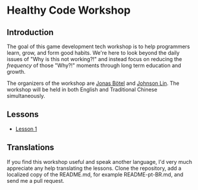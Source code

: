 # Healthy Code Workshop

## Introduction

The goal of this game development tech workshop is to help programmers learn, grow, and form good habits. We're here to look beyond the daily issues of "Why is this not working?!" and instead focus on reducing the *frequency* of those "Why?!" moments through long term education and growth.

The organizers of the workshop are [Jonas Bötel](https://twitter.com/codelumpn) and [Johnson Lin](https://twitter.com/igdshare). The workshop will be held in both English and Traditional Chinese simultaneously.

## Lessons
- [Lesson 1](/Lesson1/)

## Translations

If you find this workshop useful and speak another language, I'd very much appreciate any help translating the lessons. Clone the repository, add a localized copy of the README.md, for example README-pt-BR.md, and send me a pull request.
